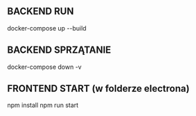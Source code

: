 ## BACKEND RUN

docker-compose up --build


## BACKEND SPRZĄTANIE

docker-compose down -v



## FRONTEND START (w folderze electrona)

npm install
npm run start
